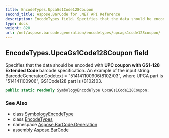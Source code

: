 ```yaml
---
title: EncodeTypes.UpcaGs1Code128Coupon
second_title: Aspose.BarCode for .NET API Reference
description: EncodeTypes field. Specifies that the data should be encoded with UPC coupon with GS1128 Extended Code barcode specification. An example of the input string BarcodeGenerator.Codetext  514141100906810203 where UPCA part is 514141100906 GS1Code128 part is 810203
type: docs
weight: 820
url: /net/aspose.barcode.generation/encodetypes/upcags1code128coupon/
---
```

## EncodeTypes.UpcaGs1Code128Coupon field

Specifies that the data should be encoded with **UPC coupon with GS1-128 Extended Code** barcode specification. An example of the input string: BarcodeGenerator.Codetext = "514141100906(8102)03", where UPCA part is "514141100906", GS1Code128 part is (8102)03.

```csharp
public static readonly SymbologyEncodeType UpcaGs1Code128Coupon;
```

### See Also

* class [SymbologyEncodeType](../../symbologyencodetype/)
* class [EncodeTypes](../)
* namespace [Aspose.BarCode.Generation](../../../aspose.barcode.generation/)
* assembly [Aspose.BarCode](../../../)


